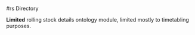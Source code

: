 #rs Directory

**Limited** rolling stock details ontology module, limited mostly to timetabling purposes.